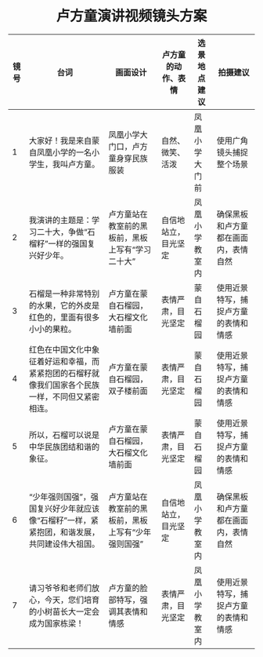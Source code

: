 <h1 align="center">卢方童演讲视频镜头方案</h1>

| 镜号 | 台词 | 画面设计 | 卢方童的动作、表情 | 选景地点建议 | 拍摄建议 |
|------|------|----------|---------------------|--------------|----------|
| 1    | 大家好！我是来自蒙自凤凰小学的一名小学生，我叫卢方童。 | 凤凰小学大门口，卢方童身穿民族服装 | 自然、微笑、活泼 | 凤凰小学大门前 | 使用广角镜头捕捉整个场景 |
| 2    | 我演讲的主题是：学习二十大，争做“石榴籽”一样的强国复兴好少年。 | 卢方童站在教室前的黑板前，黑板上写有“学习二十大” | 自信地站立，目光坚定 | 凤凰小学教室内 | 确保黑板和卢方童都在画面内，表情自然 |
| 3    | 石榴是一种非常特别的水果，它的外皮是红色的，里面有很多小小的果粒。 | 卢方童在蒙自石榴园，大石榴文化墙前面 | 表情严肃，目光坚定 | 蒙自石榴园 | 使用近景特写，捕捉卢方童的表情和情感 |
| 4    | 红色在中国文化中象征着好运和幸福，而紧紧抱团的石榴籽就像我们国家各个民族一样，不同但又紧密相连。 | 卢方童在蒙自石榴园，双子楼前面 | 表情严肃，目光坚定 | 蒙自石榴园 | 使用近景特写，捕捉卢方童的表情和情感 |
| 5    | 所以，石榴可以说是中华民族团结和谐的象征。 | 卢方童在蒙自石榴园，大石榴文化墙前面 | 表情严肃，目光坚定 | 蒙自石榴园 | 使用近景特写，捕捉卢方童的表情和情感 |
| 6    | “少年强则国强”，强国复兴好少年就应该像“石榴籽”一样，紧紧抱团，和谐发展，共同建设伟大祖国。 | 卢方童站在教室前的黑板前，黑板上写有“少年强则国强” | 自信地站立，目光坚定 | 凤凰小学教室内 | 确保黑板和卢方童都在画面内，表情自然 |
| 7    | 请习爷爷和老师们放心，今天，您们培育的小树苗长大一定会成为国家栋梁！ | 卢方童的脸部特写，强调其表情和情感 | 表情严肃，目光坚定 | 凤凰小学教室内 | 使用近景特写，捕捉卢方童的表情和情感 |
